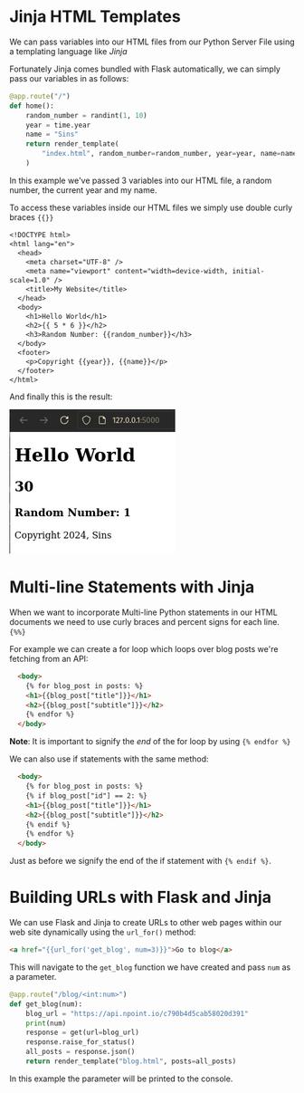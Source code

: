 # Jinja HTML Templates
We can pass variables into our HTML files from our Python Server File using a templating language like *Jinja*

Fortunately Jinja comes bundled with Flask automatically, we can simply pass our variables in as follows:

```python
@app.route("/")
def home():
    random_number = randint(1, 10)
    year = time.year
    name = "Sins"
    return render_template(
        "index.html", random_number=random_number, year=year, name=name
    )
```

In this example we've passed 3 variables into our HTML file, a random number, the current year and my name.

To access these variables inside our HTML files we simply use double curly braces `{{}}`

```hmtl
<!DOCTYPE html>
<html lang="en">
  <head>
    <meta charset="UTF-8" />
    <meta name="viewport" content="width=device-width, initial-scale=1.0" />
    <title>My Website</title>
  </head>
  <body>
    <h1>Hello World</h1>
    <h2>{{ 5 * 6 }}</h2>
    <h3>Random Number: {{random_number}}</h3>
  </body>
  <footer>
    <p>Copyright {{year}}, {{name}}</p>
  </footer>
</html>
```

And finally this is the result:

![](Pictures/HTML%20Templates%20-%20Jinja%20Templates.png)

# Multi-line Statements with Jinja

When we want to incorporate Multi-line Python statements in our HTML documents we need to use curly braces and percent signs for each line. `{%%}`

For example we can create a for loop which loops over blog posts we're fetching from an API:

```html
  <body>
    {% for blog_post in posts: %} 
    <h1>{{blog_post["title"]}}</h1>
    <h2>{{blog_post["subtitle"]}}</h2>
    {% endfor %}
  </body>
```

**Note**: It is important to signify the *end* of the for loop by using `{% endfor %}`

We can also use if statements with the same method:

```html
  <body>
    {% for blog_post in posts: %} 
    {% if blog_post["id"] == 2: %}
    <h1>{{blog_post["title"]}}</h1>
    <h2>{{blog_post["subtitle"]}}</h2>
    {% endif %} 
    {% endfor %}
  </body>
```

Just as before we signify the end of the if statement with `{% endif %}`.
# Building URLs with Flask and Jinja

We can use Flask and Jinja to create URLs to other web pages within our web site dynamically using the `url_for()` method:

```html
<a href="{{url_for('get_blog', num=3)}}">Go to blog</a>
```

This will navigate to the `get_blog` function we have created and pass `num` as a parameter.

```python
@app.route("/blog/<int:num>")
def get_blog(num):
    blog_url = "https://api.npoint.io/c790b4d5cab58020d391"
    print(num)
    response = get(url=blog_url)
    response.raise_for_status()
    all_posts = response.json()
    return render_template("blog.html", posts=all_posts)
```

In this example the parameter will be printed to the console.